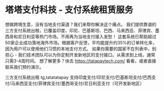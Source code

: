 # 塔塔支付科技 - 支付系统租赁服务
想做跨境生意，没有当地支付渠道？我们来帮你解决这个痛点。
我们提供靠谱的三方支付系统出租，已覆盖印度、印尼、巴基斯坦、巴西、马来西亚、菲律宾、墨西哥和尼日利亚等热门市场。不用再为当地支付接入发愁！
这套系统已帮助超过50家企业成功落地海外市场。根据客户反馈，平均能提升约35%的订单转化率，因为用户可以使用他们习惯的本地支付方式。
如果你需要的国家不在列表中，别担心 - 我们技术团队可以为你定制开发新地区的支付接口。从需求到上线，通常只需3-4周时间。
想了解更多？快去 https://tatapaytech.com/ 看看，或者直接联系我们预约演示。

三方支付系统出租 tg,tatatatapay 支持印度支付/印尼支付/巴基斯坦支付/巴西支付/马来西亚支付/菲律宾支付/墨西哥支付/尼日利亚支付（可开发新地区）
